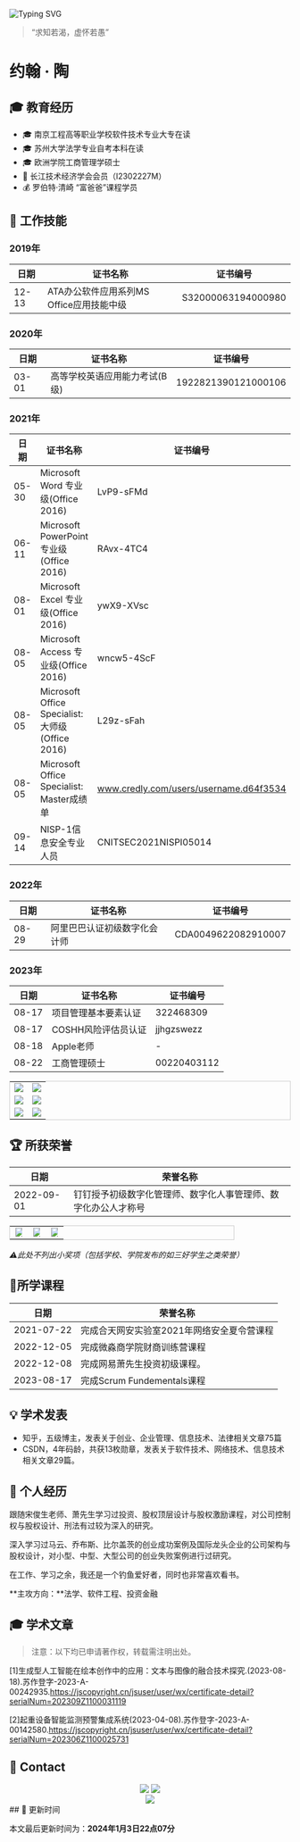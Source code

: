 ![Typing SVG](https://readme-typing-svg.demolab.com?font=Ma+Shan+Zheng&size=30&pause=1000&multiline=true&width=688&height=88&lines=你好！👋👋👋我是约翰·陶。;用良知驾驭我们之所学，而不因所学蒙蔽了良知。)

> “求知若渴，虚怀若愚”

# 约翰 · 陶

## 🎓 教育经历

- 🎓 南京工程高等职业学校软件技术专业大专在读
- 🎓 苏州大学法学专业自考本科在读
- 🎓 欧洲学院工商管理学硕士
- 🔭 长江技术经济学会会员（I2302227M）
- 💰 罗伯特·清崎 “富爸爸”课程学员

## 💼 工作技能

### 2019年

| 日期  | 证书名称                                 | 证书编号           |
| ----- | ---------------------------------------- | ------------------ |
| 12-13 | ATA办公软件应用系列MS Office应用技能中级 | S32000063194000980 |

### 2020年

| 日期       | 证书名称                                         | 证书编号                               |
| ---- | ---- | ---- |
| 03-01 | 高等学校英语应用能力考试(B级)                    | 1922821390121000106                    |

### 2021年

| 日期  | 证书名称                                         | 证书编号                               |
| ----- | ------------------------------------------------ | -------------------------------------- |
| 05-30 | Microsoft Word 专业级(Office 2016)               | LvP9-sFMd                              |
| 06-11 | Microsoft PowerPoint 专业级(Office 2016)         | RAvx-4TC4                              |
| 08-01 | Microsoft Excel 专业级(Office 2016)              | ywX9-XVsc                              |
| 08-05 | Microsoft Access 专业级(Office 2016)             | wncw5-4ScF                             |
| 08-05 | Microsoft Office Specialist: 大师级(Office 2016) | L29z-sFah                              |
| 08-05 | Microsoft Office Specialist: Master成绩单        | www.credly.com/users/username.d64f3534 |
| 09-14 | NISP-1信息安全专业人员                           | CNITSEC2021NISPⅠ05014                  |

### 2022年

| 日期       | 证书名称                                 | 证书编号            |
| ---------- | ---------------------------------------- | ------------------- |
| 08-29 | 阿里巴巴认证初级数字化会计师             | CDA0049622082910007 |

### 2023年

| 日期  | 证书名称             | 证书编号    |
| ----- | -------------------- | ----------- |
| 08-17 | 项目管理基本要素认证 | 322468309   |
| 08-17 | COSHH风险评估员认证  | jjhgzswezz  |
| 08-18 | Apple老师            | -           |
| 08-22 | 工商管理硕士         | 00220403112 |


<table style="border: 1px solid #ccc; width: 100%;" align="center">
    <tr>
        <td style="width: 50%; text-align: center;"><img src="https://typora-img-1301299232.cos.ap-shanghai.myqcloud.com/img/202308261355288.png" style="max-width: 100%; height: auto;"></td>
        <td style="width: 50%; text-align: center;"><img src="https://typora-img-1301299232.cos.ap-shanghai.myqcloud.com/img/202308261410215.PNG" style="max-width: 100%; height: auto;"></td>
    </tr>
    <tr>
        <td style="width: 50%; text-align: center;"><img src="https://typora-img-1301299232.cos.ap-shanghai.myqcloud.com/img/202308261405222.jpg" style="max-width: 100%; height: auto;"></td>
        <td style="width: 50%; text-align: center;"><img src="https://typora-img-1301299232.cos.ap-shanghai.myqcloud.com/img/202308261358739.png" style="max-width: 100%; height: auto;"></td>
    </tr>
    <tr>
        <td style="width: 50%; text-align: center;"><img src="https://typora-img-1301299232.cos.ap-shanghai.myqcloud.com/img/202308261412227.PNG" style="max-width: 100%; height: auto;"></td>
        <td style="width: 50%; text-align: center;"><img src="https://typora-img-1301299232.cos.ap-shanghai.myqcloud.com/img/202308261415955.jpg" style="max-width: 100%; height: auto;"></td>
    </tr>
</table>

## 🏆 所获荣誉

| 日期       | 荣誉名称                                                     |
| ---------- | ------------------------------------------------------------ |
| 2022-09-01 | 钉钉授予初级数字化管理师、数字化人事管理师、数字化办公人才称号 |

<table style="border: 1px solid #ccc; width: 80%;" align="center">
    <tr>
        <td style="width: 33.33%; text-align: center;"><img src="https://typora-img-1301299232.cos.ap-shanghai.myqcloud.com/img/202308262029780.PNG" style="max-width: 80%; height: auto;"></td>
        <td style="width: 33.33%; text-align: center;"><img src="https://typora-img-1301299232.cos.ap-shanghai.myqcloud.com/img/202308262029975.PNG" style="max-width: 80%; height: auto;"></td>
        <td style="width: 33.33%; text-align: center;"><img src="https://typora-img-1301299232.cos.ap-shanghai.myqcloud.com/img/202308262030965.PNG" style="max-width: 80%; height: auto;"></td>
    </tr>
</table>

*⚠此处不列出小奖项（包括学校、学院发布的如三好学生之类荣誉）*

## 📙所学课程

| 日期       | 荣誉名称                                   |
| ---------- | ------------------------------------------ |
| 2021-07-22 | 完成合天网安实验室2021年网络安全夏令营课程 |
| 2022-12-05 | 完成微淼商学院财商训练营课程               |
| 2022-12-08 | 完成网易萧先生投资初级课程。               |
| 2023-08-17 | 完成Scrum Fundementals课程                 |

## 💡 学术发表

- 知乎，五级博主，发表关于创业、企业管理、信息技术、法律相关文章75篇
- CSDN，4年码龄，共获13枚勋章，发表关于软件技术、网络技术、信息技术相关文章29篇。 

## 🚀 个人经历

跟随宋俊生老师、萧先生学习过投资、股权顶层设计与股权激励课程，对公司控制权与股权设计、刑法有过较为深入的研究。 

深入学习过马云、乔布斯、比尔盖茨的创业成功案例及国际龙头企业的公司架构与股权设计，对小型、中型、大型公司的创业失败案例进行过研究。

在工作、学习之余，我还是一个钓鱼爱好者，同时也非常喜欢看书。 

**主攻方向：**法学、软件工程、投资金融

## 🎓 学术文章

> 注意：以下均已申请著作权，转载需注明出处。

[1]生成型人工智能在绘本创作中的应用：文本与图像的融合技术探究.(2023-08-18).苏作登字-2023-A-00242935.https://jscopyright.cn/jsuser/user/wx/certificate-detail?serialNum=202309Z1100031119

[2]起重设备智能监测预警集成系统(2023-04-08).苏作登字-2023-A-00142580.https://jscopyright.cn/jsuser/user/wx/certificate-detail?serialNum=202306Z1100025731



## 🔗 Contact

<div align="center">
	<td>
		<tr>
    		<a href="https://blog.csdn.net/Suprman88"><img src="https://img.shields.io/badge/CSDN-论坛-c32136" /></a>
    	</tr>
    	<tr>
    		<a href="https://www.zhihu.com/people/draper-crypto"><img src="https://img.shields.io/badge/Zhihu-知乎-blue" /></a>
		</tr> 
	</td>
	<br>
	<td>
		<tr>
			<img src="https://stats.justsong.cn/api/csdn?id=Suprman88&theme=light&lang=zh-CN" />
		</tr>
	</td>
	<br>
</div>
## 📅 更新时间

本文最后更新时间为：**2024年1月3日22点07分**
